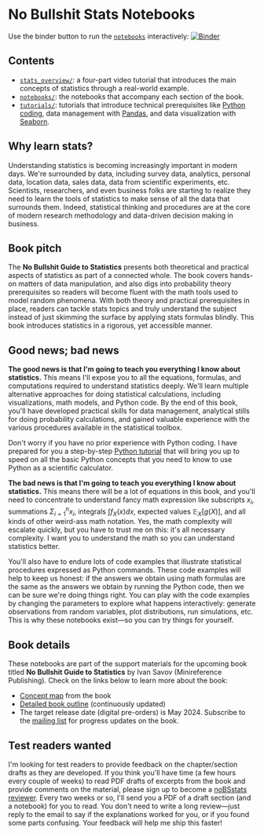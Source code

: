 No Bullshit Stats Notebooks
===========================

Use the binder button to run the [`notebooks`](./notebooks/README.md) interactively: 
[![Binder](https://mybinder.org/badge_logo.svg)](https://mybinder.org/v2/gh/minireference/noBSstats/main)



Contents
--------
- [`stats_overview/`](./stats_overview/README.md): a four-part video tutorial
  that introduces the main concepts of statistics through a real-world example.
- [`notebooks/`](./notebooks/README.md): the notebooks that accompany each section of the book.
- [`tutorials/`](./tutorials/appendix.md): tutorials that introduce technical prerequisites like
  [Python coding](./tutorials/python_tutorial.ipynb),
  data management with [Pandas](https://pandas.pydata.org/),
  and data visualization with [Seaborn](https://seaborn.pydata.org/).



Why learn stats?
----------------
Understanding statistics is becoming increasingly important in modern days.
We're surrounded by data, including survey data, analytics, personal data,
location data, sales data, data from scientific experiments, etc.
Scientists, researchers, and even business folks are starting to realize they need
to learn the tools of statistics to make sense of all the data that surrounds them.
Indeed, statistical thinking and procedures are at the core of modern research methodology
and data-driven decision making in business.



Book pitch
----------
The **No Bullshit Guide to Statistics** presents both theoretical and practical
aspects of statistics as part of a connected whole. The book covers hands-on
matters of data manipulation, and also digs into probability theory prerequisites
so readers will become fluent with the math tools used to model random phenomena.
With both theory and practical prerequisites in place, readers can tackle stats
topics and truly understand the subject instead of just skimming the surface by
applying stats formulas blindly.
This book introduces statistics in a rigorous, yet accessible manner.



Good news; bad news
-------------------
**The good news is that I'm going to teach you everything I know about statistics.**
This means I'll expose you to all the equations, formulas, and computations
required to understand statistics deeply. We'll learn multiple alternative approaches
for doing statistical calculations, including visualizations, math models, and Python code.
By the end of this book, you'll have developed practical skills for data management,
analytical stills for doing probability calculations, and gained valuable
experience with the various procedures available in the statistical toolbox.

Don't worry if you have no prior experience with Python coding. I have prepared
for you a step-by-step [Python tutorial](./tutorials/python_tutorial.ipynb)
that will bring you up to speed on all the basic Python concepts that you need to know
to use Python as a scientific calculator.

**The bad news is that I'm going to teach you everything I know about statistics.**
This means there will be a lot of equations in this book,
and you'll need to concentrate to understand fancy math expression like subscripts $x_i$,
summations $\Sigma_{i=1}^n x_i$, integrals $\int f_X(x) dx$, expected values $\mathbb{E}_X[g(X)]$,
and all kinds of other weird-ass math notation.
Yes, the math complexity will escalate quickly, but you have to trust me on this:
it's all necessary complexity. I want you to understand the math so you can
understand statistics better.

You'll also have to endure lots of code examples that illustrate statistical procedures
expressed as Python commands. These code examples will help to keep us honest:
if the answers we obtain using math formulas are the same as the answers we obtain
by running the Python code, then we can be sure we're doing things right.
You can play with the code examples by changing the parameters to explore what
happens interactively: generate observations from random variables, plot distributions,
run simulations, etc.
This is why these notebooks exist—so you can try things for yourself.




Book details
------------
These notebooks are part of the support materials for the upcoming book titled
**No Bullshit Guide to Statistics** by Ivan Savov (Minireference Publishing).
Check on the links below to learn more about the book:

- [Concept map](https://minireference.com/static/excerpts/noBSstats/conceptmaps/BookSubjectsOverview.pdf) from the book
- [Detailed book outline](https://docs.google.com/document/d/1fwep23-95U-w1QMPU31nOvUnUXE2X3s_Dbk5JuLlKAY/edit#) (continuously updated)
- The target release date (digital pre-orders) is May 2024.
  Subscribe to the [mailing list](https://confirmsubscription.com/h/t/A17516BF2FCB41B2)
  for progress updates on the book.



Test readers wanted
-------------------
I'm looking for test readers to provide feedback on the chapter/section drafts as they are developed.
If you think you'll have time (a few hours every couple of weeks) to read PDF drafts of excerpts
from the book and provide comments on the material, please sign up to become a 
[noBSstats reviewer](https://confirmsubscription.com/h/t/D888A09EC6B90D10).
Every two weeks or so, I'll send you a PDF of a draft section (and a notebook) for you to read.
You don't need to write a long review—just reply to the email to say if the explanations worked for you,
or if you found some parts confusing. Your feedback will help me ship this faster!
